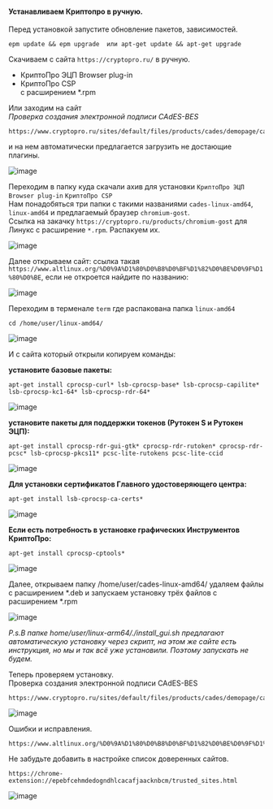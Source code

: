 #### Устанавливаем Криптопро в ручную.

Перед установкой запустите обновление пакетов, зависимостей.

```
epm update && epm upgrade  или apt-get update && apt-get upgrade 
```

Скачиваем с сайта ``https://cryptopro.ru/`` в ручную.

- КриптоПро ЭЦП Browser plug-in
- КриптоПро CSP<br>
с расширением *.rpm

Или заходим на сайт<br>
*Проверка создания электронной подписи CAdES-BES*<br>
```
https://www.cryptopro.ru/sites/default/files/products/cades/demopage/cades_bes_sample.html
```

и на нем автоматически предлагается загрузить не достающие плагины. 

![image](https://github.com/tvgVita69/Linux_begin/assets/98489171/c8dfc7d9-1fbb-462e-be6d-5e5c99a337b5)

Переходим в папку куда скачали ахив для установки ``КриптоПро ЭЦП Browser plug-in`` ``КриптоПро CSP``<br>
Нам понадобяться три папки с такими названиями  ``cades-linux-amd64``, ``linux-amd64`` и предлагаемый браузер ``chromium-gost``.<br>
Ссылка на закачку ``https://cryptopro.ru/products/chromium-gost`` для Линукс с расширение ``*.rpm``.
Распакуем их.<br>

![image](https://github.com/tvgVita69/Linux_begin/assets/98489171/dca411e5-413d-40b8-be89-8d786d51896f)

Далее открываем сайт: ссылка такая ``https://www.altlinux.org/%D0%9A%D1%80%D0%B8%D0%BF%D1%82%D0%BE%D0%9F%D1%80%D0%BE``, если не откроется найдите по названию:

![image](https://github.com/tvgVita69/Linux_begin/assets/98489171/f0fa03d1-b37e-4e32-bda2-640ef5e06050)

Переходим в терменале ``term`` где распакована папка ``linux-amd64``<br>
```
cd /home/user/linux-amd64/
```

![image](https://github.com/tvgVita69/Linux_begin/assets/98489171/64e1acb0-f964-460f-afaf-00a98be59308)

И с сайта который открыли копируем команды:

**установите базовые пакеты:** 

``apt-get install cprocsp-curl* lsb-cprocsp-base* lsb-cprocsp-capilite* lsb-cprocsp-kc1-64* lsb-cprocsp-rdr-64*``

![image](https://github.com/tvgVita69/Linux_begin/assets/98489171/9b8cea4d-13a1-4b39-acba-2b34d02cc6f0)

**установите пакеты для поддержки токенов (Рутокен S и Рутокен ЭЦП):**

``apt-get install cprocsp-rdr-gui-gtk* cprocsp-rdr-rutoken* cprocsp-rdr-pcsc* lsb-cprocsp-pkcs11* pcsc-lite-rutokens pcsc-lite-ccid``

![image](https://github.com/tvgVita69/Linux_begin/assets/98489171/881491a6-dfbf-4ab4-a43a-fd2a20f17284)

**Для установки сертификатов Главного удостоверяющего центра:**

``apt-get install lsb-cprocsp-ca-certs*``

![image](https://github.com/tvgVita69/Linux_begin/assets/98489171/f4da6e1e-3979-446b-9f48-eb64641ff610)

**Если есть потребность в установке графических Инструментов КриптоПро:** 

``apt-get install cprocsp-cptools*``

![image](https://github.com/tvgVita69/Linux_begin/assets/98489171/8f7b69ac-cf40-4f7b-8325-a5e28140777d)

Далее, открываем папку /home/user/cades-linux-amd64/ удаляем файлы с расширением *.deb и запускаем установку трёх файлов с расширением *.rpm

![image](https://github.com/tvgVita69/Linux_begin/assets/98489171/cb6a1db1-5106-4a5e-bee9-4777643a99eb)

*P.s.В папке home/user/linux-arm64/./install_gui.sh предлагают автоматическую установку через скрипт, на этом же сайте есть инструкция, но мы и так всё уже установили.
Поэтому запускать не будем.*

Теперь проверяем установку.<br>
Проверка создания электронной подписи CAdES-BES<br>
```
https://www.cryptopro.ru/sites/default/files/products/cades/demopage/cades_bes_sample.html
```

![image](https://github.com/tvgVita69/Linux_begin/assets/98489171/be8ff6a8-1bc3-47e8-8245-0a6f0dd6545f)

Ошибки и исправления.

```
https://www.altlinux.org/%D0%9A%D1%80%D0%B8%D0%BF%D1%82%D0%BE%D0%9F%D1%80%D0%BE#%D0%98%D0%B7%D0%B2%D0%B5%D1%81%D1%82%D0%BD%D1%8B%D0%B5_%D0%BE%D1%88%D0%B8%D0%B1%D0%BA%D0%B8_%D0%B8_%D0%BC%D0%B5%D1%82%D0%BE%D0%B4%D1%8B_%D0%B8%D1%81%D0%BF%D1%80%D0%B0%D0%B2%D0%BB%D0%B5%D0%BD%D0%B8%D1%8F
```

Не забудьте добавить в настройке список доверенных сайтов.

```
https://chrome-extension://epebfcehmdedogndhlcacafjaacknbcm/trusted_sites.html
```

![image](https://github.com/user-attachments/assets/1496f5b4-e032-46a8-bf54-d6da68f43e95)
